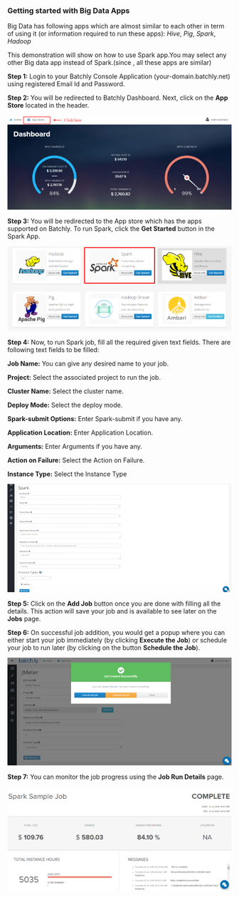 ### Getting started with Big Data Apps

Big Data has following apps which are almost similar to each other in term of using it (or information required to run these apps): 
*Hive*, *Pig*, *Spark*, *Hadoop*

This demonstration will show on how to use Spark app.You may select any other Big data app instead of Spark.(since , all these apps are similar)

**Step 1:**  Login to your Batchly Console Application (your-domain.batchly.net) using registered Email Id and Password.

**Step 2:** You will be redirected to Batchly Dashboard. Next, click on the **App Store** located in the header.

![bigdata](../img/jmeter1.png)

**Step 3:** You will be redirected to the App store which has the apps supported on Batchly. To run Spark, click the **Get Started** button in the Spark App.

![bigdata](../img/sparkapp.png)

**Step 4:** Now, to run Spark job, fill all the required given text fields. There are following text fields to be filled: 

**Job Name:** You can give any desired name to your job. 

**Project:** Select the associated project to run the job.

**Cluster Name:** Select the cluster name. 

**Deploy Mode:** Select the deploy mode.

**Spark-submit Options:** Enter Spark-submit if you have any.

**Application Location:** Enter Application Location.

**Arguments:** Enter Arguments if you have any.

**Action on Failure:** Select the Action on Failure.

**Instance Type:** Select the Instance Type

![bigdata](../img/spark.png)

**Step 5:** Click on the **Add Job** button once you are done with filling all the details. This action will save your job and is available to see later on the **Jobs** page.

**Step 6:** On successful job addition, you would get a popup where you can either start your job immediately (by clicking **Execute the Job**) or schedule your job to run later (by clicking on the button **Schedule the Job**).

![bigdata](../img/ffmpeg3.png)

**Step 7:** You can monitor the job progress using the **Job Run Details** page.

![bigdata](../img/sparkdetail.png)











